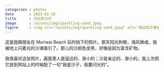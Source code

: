 ```yaml
---
categories : photos
date       : 2023-01-18
title      : 闪光的沙子
image      : /assets/img/sparkling-sand.jpeg
figure     : <img src="/assets/img/sparkling-sand.jpeg" alt="海边的沙滩在阳光下闪烁点点的光。">
---
```


这是我跟朋友在 <span lang="en">Muriwai Beach</span> 玩时拍下的照片。那天阳光刺眼，海风微咸。我被地上闪着光的沙滩吸引了。那儿的沙颜色发黑，好像是因为富含矿物。

我很喜欢这张照片，画面里人是遥远的、渺小的；沙是亲近的、渺小的。我上次把它放到网站上的时候配了一句“我是沙子，我要闪光的”。
